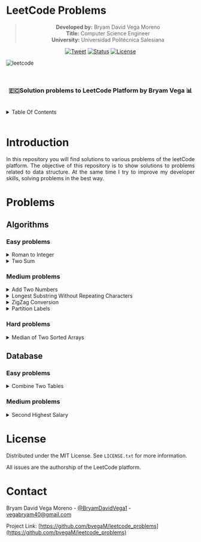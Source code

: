 # LeetCode Problems

<div align="center">

> **Developed by:** Bryam David Vega Moreno<br>
> **Title:** Computer Science Engineer <br>
> **University:** Universidad Politécnica Salesiana

[![Tweet](https://img.shields.io/twitter/url/https/shields.io.svg?style=social)](https://twitter.com/BryamDavidVega1)
[![Status](https://img.shields.io/badge/status-active-success.svg)]()
[![License](https://img.shields.io/badge/license-MIT-green)](https://opensource.org/licenses/MIT)

</div>



![leetcode](https://upload.wikimedia.org/wikipedia/commons/thumb/0/0a/LeetCode_Logo_black_with_text.svg/1280px-LeetCode_Logo_black_with_text.svg.png)

<br>

<h3 align="center">🇪🇨Solution problems to LeetCode Platform by Bryam Vega 📊</h3>

<br>

<details>
    <summary>Table Of Contents</summary>
    <ul>
        <li><a href="#introduction">Introduction</a></li>
        <li><a href="#problems">Problems</a></li>
        <li><a href="#license">License</a></li>
        <li><a href="#contact">Contact</a></li>
    </ul>
</details>

<br>

# Introduction

<p align="justify">In this repository you will find solutions to various problems of the leetCode platform. The objective of this repository is to show solutions to problems related to data structure. At the same time I try to improve my developer skills, solving problems in the best way.<p>

# Problems

## Algorithms

### Easy problems

<details>
<summary> Roman to Integer</summary>

<br>

<div class='container' style="border-bottom: 1px solid rgb(238, 238, 238);">
<p>Dificult: <strong style="color: rgb(67, 160, 71)">Easy</strong> 
Link: <a href="https://leetcode.com/problems/roman-to-integer/">problem</a>
</p>
</div>
<br>
Roman numerals are represented by seven different symbols: I, V, X, L, C, D and M.

```
Symbol       Value
I             1
V             5
X             10
L             50
C             100
D             500
M             1000
```

For example, `2` is written as `II` in Roman numeral, just two one's added together. `12` is written as `XII`, which is simply `X + II`. The number `27` is written as `XXVII`, which is `XX + V + II`.

Roman numerals are usually written largest to smallest from left to right. However, the numeral for four is not `IIII`. Instead, the number four is written as `IV`. Because the one is before the five we subtract it making four. The same principle applies to the number nine, which is written as `IX`. There are six instances where subtraction is used:

* I can be placed before V (5) and X (10) to make 4 and 9. 
* X can be placed before L (50) and C (100) to make 40 and 90. 
* C can be placed before D (500) and M (1000) to make 400 and 900.

Given a roman numeral, convert it to an integer.

**Example 1:**

```
Input: s = "III"
Output: 3
```

**Example 2:**

```
Input: s = "IV"
Output: 4
```

**Example 3:**

```
Input: s = "IX"
Output: 9
```

**Example 4:**

```
Input: s = "LVIII"
Output: 58
Explanation: L = 50, V= 5, III = 3.
```

**Example 5:**

```
Input: s = "MCMXCIV"
Output: 1994
Explanation: M = 1000, CM = 900, XC = 90 and IV = 4.
```
</details>

<details>
<summary> Two Sum</summary>

<br>

<div class='container' style="border-bottom: 1px solid rgb(238, 238, 238);">
<p>Dificult: <strong style="color: rgb(67, 160, 71)">Easy</strong> 
Link: <a href="https://leetcode.com/problems/two-sum/">problem</a>
</p>
</div>
<br>

Given an array of integers `nums` and an integer `target`, return indices of the two numbers such that they add up to target.

You may assume that each input would have **exactly one solution**, and you may not use the same element twice.


**Example 1:**

```
Input: nums = [2,7,11,15], target = 9
Output: [0,1]
Output: Because nums[0] + nums[1] == 9, we return [0, 1].
```

**Example 2:**

```
Input: nums = [3,2,4], target = 6
Output: [1,2]
```

**Example 3:**

```
Input: nums = [3,3], target = 6
Output: [0,1]
```
</details>


### Medium problems

<details>
<summary>Add Two Numbers</summary>

<br>

<div class='container' style="border-bottom: 1px solid rgb(238, 238, 238);">
<p>Dificult: <strong style="color: rgb(239, 108, 0)">Medium</strong> 
Link: <a href="https://leetcode.com/problems/partition-labels/">problem</a>
</p>
</div>

<br>

You are given two non-empty linked lists representing two non-negative integers. The digits are stored in reverse order, and each of their nodes contains a single digit. Add the two numbers and return the sum as a linked list.
    
You may assume the two numbers do not contain any leading zero, except the number 0 itself.

**Example 1:**

![addtwonumbers](https://assets.leetcode.com/uploads/2020/10/02/addtwonumber1.jpg)

```
Input: l1 = [2,4,3], l2 = [5,6,4]
Output: [7,0,8]
Explanation: 342 + 465 = 807.
```

**Example 2:**

```
Input: l1 = [0], l2 = [0]
Output: [0]
```

**Example 3:**

```
Input: l1 = [9,9,9,9,9,9,9], l2 = [9,9,9,9]
Output: [8,9,9,9,0,0,0,1]
```
</details>

<details>
<summary> Longest Substring Without Repeating Characters</summary>

<br>

<div class='container' style="border-bottom: 1px solid rgb(238, 238, 238);">
<p>Dificult: <strong style="color: rgb(239, 108, 0)">Medium</strong> 
Link: <a href="https://leetcode.com/problems/longest-substring-without-repeating-characters/">problem</a>
</p>
</div>

<br>

Given a string s, find the length of the longest substring without repeating characters.

**Example 1:**

```
Input: s = "abcabcbb"
Output: 3
Explanation: The answer is "abc", with the length of 3.
```

**Example 2:**

```
Input: s = "bbbbb"
Output: 1
Explanation: The answer is "b", with the length of 1.
```

**Example 3:**

```
Input: s = "pwwkew"
Output: 3
Explanation: The answer is "wke", with the length of 3.
Notice that the answer must be a substring, "pwke" is a subsequence and not a substring.
```

**Example 4:**

```
Input: s = ""
Output: 0
```
</details>

<details>
<summary>ZigZag Conversion</summary>

<br>

<div class='container' style="border-bottom: 1px solid rgb(238, 238, 238);">
<p>Dificult: <strong style="color: rgb(239, 108, 0)">Medium</strong> 
Link: <a href="https://leetcode.com/problems/zigzag-conversion/">problem</a>
</p>
</div>

<br>

The string "PAYPALISHIRING" is written in a zigzag pattern on a given number of rows like this: (you may want to display this pattern in a fixed font for better legibility)

```
P   A   H   N
A P L S I I G
Y   I   R
```
And then read line by line: ```"PAHNAPLSIIGYIR"```

Write the code that will take a string and make this conversion given a number of rows:

```java
string convert(string s, int numRows);
```

**Example 1:**

```
Input: s = "PAYPALISHIRING", numRows = 3
Output: "PAHNAPLSIIGYIR"
```

**Example 2:**

```
Input: s = "PAYPALISHIRING", numRows = 4
Output: "PINALSIGYAHRPI"
Explanation:
P     I    N
A   L S  I G
Y A   H R
P     I
```

**Example 3:**

```
Input: s = "A", numRows = 1
Output: "A"
```
</details>

<details>
<summary>Partition Labels</summary>

<br>

<div class='container' style="border-bottom: 1px solid rgb(238, 238, 238);">
<p>Dificult: <strong style="color: rgb(239, 108, 0)">Medium</strong> 
Link: <a href="https://leetcode.com/problems/zigzag-conversion/">problem</a>
</p>
</div>

<br>

You are given a string `s`. We want to partition the string into as many parts as possible so that each letter appears in at most one part.

Return a list of integers representing the size of these parts.

**Example 1:**

```
Input: s = "ababcbacadefegdehijhklij"
Output: [9,7,8]
Explanation:
The partition is "ababcbaca", "defegde", "hijhklij".
This is a partition so that each letter appears in at most one part.
A partition like "ababcbacadefegde", "hijhklij" is incorrect, because it splits s into less parts.
```

**Example 2:**

```
Input: s = "eccbbbbdec"
Output: [10]
```
</details>

### Hard problems

<details>
<summary>Median of Two Sorted Arrays</summary>

<br>

<div class='container' style="border-bottom: 1px solid rgb(238, 238, 238);">
<p>Dificult: <strong style="color: rgb(233, 30, 99)">Hard</strong> 
Link: <a href="https://leetcode.com/problems/median-of-two-sorted-arrays/">problem</a>
</p>
</div>

<br>

Given two sorted arrays ```nums1``` and ```nums2``` of size m and n respectively, return the median of the two sorted arrays.

The overall run time complexity should be ```O(log (m+n))```.

**Example 1:**

```
Input: nums1 = [1,3], nums2 = [2]
Output: 2.00000
Explanation: merged array = [1,2,3] and median is 2.
```

**Example 2:**

```
Input: nums1 = [1,2], nums2 = [3,4]
Output: 2.50000
Explanation: merged array = [1,2,3,4] and median is (2 + 3) / 2 = 2.5.
```

**Example 3:**

```
Input: nums1 = [0,0], nums2 = [0,0]
Output: 0.00000
```

**Example 4:**

```
Input: nums1 = [], nums2 = [1]
Output: 1.00000
```

**Example 5:**

```
Input: nums1 = [2], nums2 = []
Output: 2.00000
```
</details>








## Database

### Easy problems

<details>
<summary> Combine Two Tables </summary>

<br>

<div class='container' style="border-bottom: 1px solid rgb(238, 238, 238);">
<p>Dificult: <strong style="color: rgb(67, 160, 71)">Easy</strong> 
Link: <a href="https://leetcode.com/problems/combine-two-tables/">problem</a>
</p>
</div>
<br>

`SQL Schema >`

Table: `Person`

```sql
+-------------+---------+
| Column Name | Type    |
+-------------+---------+
| PersonId    | int     |
| FirstName   | varchar |
| LastName    | varchar |
+-------------+---------+
PersonId is the primary key column for this table.
This table contains information about the ID of some persons and their first and last names.
```

Table: `Address`

```sql
+-------------+---------+
| Column Name | Type    |
+-------------+---------+
| AddressId   | int     |
| PersonId    | int     |
| City        | varchar |
| State       | varchar |
+-------------+---------+
AddressId is the primary key column for this table.
Each row of this table containts information about the city and state of one person with ID = PersonId.
```

Write an SQL query to report the first name, last name, city, and state of each person in the `Person` table. If the address of a `PersonId` is not present in the `Address` table, report null instead.

Return the result table in **any order**.

The query result format is in the following example.

**Example 1:**

```sql
Input: 
Person table:
+----------+----------+-----------+
| PersonId | LastName | FirstName |
+----------+----------+-----------+
| 1        | Wang     | Allen     |
| 2        | Alice    | Bob       |
+----------+----------+-----------+
Address table:
+-----------+----------+---------------+------------+
| AddressId | PersonId | City          | State      |
+-----------+----------+---------------+------------+
| 1         | 2        | New York City | New York   |
| 2         | 3        | Leetcode      | California |
+-----------+----------+---------------+------------+
Output: 
+-----------+----------+---------------+----------+
| FirstName | LastName | City          | State    |
+-----------+----------+---------------+----------+
| Allen     | Wang     | Null          | Null     |
| Bob       | Alice    | New York City | New York |
+-----------+----------+---------------+----------+
Explanation: 
There is no address in the address table for the PersonId = 1 so we return null in their city and state.
AddressId = 1 contains information about the address of PersonId = 2.
```
</details>



### Medium problems

<details>
<summary>Second Highest Salary</summary>

<br>

<div class='container' style="border-bottom: 1px solid rgb(238, 238, 238);">
<p>Dificult: <strong style="color: rgb(239, 108, 0)">Medium</strong> 
Link: <a href="https://leetcode.com/problems/second-highest-salary/">problem</a>
</p>
</div>

<br>

`SQL Schema >`

Table: `Employee`

```sql
+-------------+------+
| Column Name | Type |
+-------------+------+
| Id          | int  |
| Salary      | int  |
+-------------+------+
Id is the primary key column for this table.
Each row of this table contains information about the salary of an employee.
```

Write an SQL query to report the second highest salary from the `Employee` table. If there is no second highest salary, the query should report `null`.

The query result format is in the following example.

**Example 1:**
```sql
Input: 
Employee table:
+----+--------+
| Id | Salary |
+----+--------+
| 1  | 100    |
| 2  | 200    |
| 3  | 300    |
+----+--------+
Output: 
+---------------------+
| SecondHighestSalary |
+---------------------+
| 200                 |
+---------------------+
```


**Example 2:**

```sql
Input: 
Employee table:
+----+--------+
| Id | Salary |
+----+--------+
| 1  | 100    |
+----+--------+
Output: 
+---------------------+
| SecondHighestSalary |
+---------------------+
| Null                |
+---------------------+
```
</details>

# License

Distributed under the MIT License. See `LICENSE.txt` for more information.

All issues are the authorship of the LeetCode platform.

# Contact

Bryam David Vega Moreno - [@BryamDavidVega1](https://twitter.com/BryamDavidVega1) - vegabryam40@gmail.com

Project Link: [https://github.com/bvegaM/leetcode_problems](https://github.com/bvegaM/leetcode_problems)


